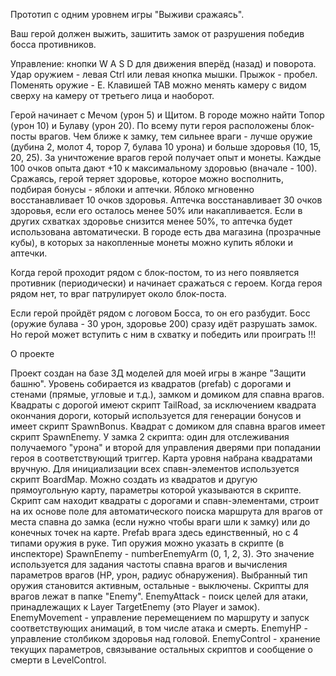 Прототип с одним уровнем игры "Выживи сражаясь".

Ваш герой должен выжить, зашитить замок от разрушения победив босса противников.

Управление: кнопки W A S D для движения вперёд (назад) и поворота. Удар оружием - левая Ctrl или левая кнопка мышки. Прыжок - пробел. Поменять оружие - E. Клавишей TAB можно менять камеру с видом сверху на камеру от третьего лица и наоборот.

Герой начинает с Мечом (урон 5) и Щитом. В городе можно найти Топор (урон 10) и Булаву (урон 20). По всему пути героя расположены блок-посты врагов. Чем ближе к замку, тем сильнее враги - лучше оружие (дубина 2, молот 4, торор 7, булава 10 урона) и больше здоровья (10, 15, 20, 25). За уничтожение врагов герой получает опыт и монеты. Каждые 100 очков опыта дают +10 к максимальному здоровью (вначале - 100). Сражаясь, герой теряет здоровье, которое можно восполнить, подбирая бонусы - яблоки и аптечки. Яблоко мгновенно восстанавливает 10 очков здоровья. Аптечка восстанавливает 30 очков здоровья, если его осталось менее 50% или накапливается. Если в других схватках здоровье снизится менее 50%, то аптечка будет использована автоматически. В городе есть два магазина (прозрачные кубы), в которых за накопленные монеты можно купить яблоки и аптечки. 

Когда герой проходит рядом с блок-постом, то из него появляется противник (периодически) и начинает сражаться с героем. Когда героя рядом нет, то враг патрулирует около блок-поста.

Если герой пройдёт рядом с логовом Босса, то он его разбудит. Босс (оружие булава - 30 урон, здоровье 200) сразу идёт разрушать замок. Но герой может вступить с ним в схватку и победить или проиграть !!!


О проекте

Проект создан на базе 3Д моделей для моей игры в жанре "Защити башню". Уровень собирается из квадратов (prefab) с дорогами и стенами (прямые, угловые и т.д.), замком и домиком для спавна врагов. Квадраты с дорогой имеют скрипт TailRoad, за исключением квадрата окончания дороги, который используется для генерации бонусов и имеет скрипт SpawnBonus. Квадрат с домиком для спавна врагов имеет скрипт SpawnEnemy. У замка 2 скрипта: один для отслеживания получаемого "урона" и второй для управления дверями при попадании героя в соответствующий триггер. 
Карта уровня набрана квадратами вручную. Для инициализации всех спавн-элементов используется скрипт BoardMap. Можно создать из квадратов и другую прямоугольную карту, параметры которой указываются в скрипте. Скрипт сам находит квадраты с дорогами и спавн-элементами, строит на их основе поле для автоматического поиска маршрута для врагов от места спавна до замка (если нужно чтобы враги шли к замку) или до конечных точек на карте.
Prefab врага здесь единственный, но с 4 типами оружия в руке. Тип оружия можно указать в скрипте (в инспекторе) SpawnEnemy - numberEnemyArm (0, 1, 2, 3). Это значение используется для задания частоты спавна врагов и вычисления параметров врагов (HP, урон, радиус обнаружения). Выбранный тип оружия становится активным, остальные - выключены. Скрипты для врагов лежат в папке "Enemy". EnemyAttack - поиск целей для атаки, принадлежащих к Layer TargetEnemy (это Player и замок). EnemyMovement - управление перемещением по маршруту и запуск соответствующих анимаций, в том числе атака и смерть. EnemyHP - управление столбиком здоровья над головой. EnemyControl - хранение текущих параметров, связывание остальных скриптов и сообщение о смерти в LevelControl.
